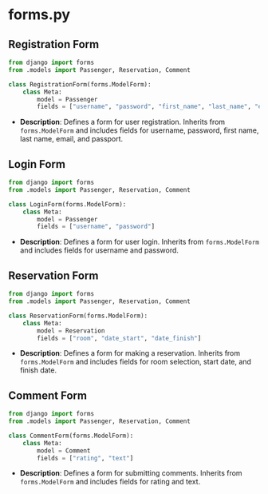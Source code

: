 # forms.py

## Registration Form

```python
from django import forms
from .models import Passenger, Reservation, Comment

class RegistrationForm(forms.ModelForm):
    class Meta:
        model = Passenger
        fields = ["username", "password", "first_name", "last_name", "email", "passport"]
```

- **Description**: Defines a form for user registration. Inherits from `forms.ModelForm` and includes fields for username, password, first name, last name, email, and passport.

## Login Form

```python
from django import forms
from .models import Passenger, Reservation, Comment

class LoginForm(forms.ModelForm):
    class Meta:
        model = Passenger
        fields = ["username", "password"]
```

- **Description**: Defines a form for user login. Inherits from `forms.ModelForm` and includes fields for username and password.

## Reservation Form

```python
from django import forms
from .models import Passenger, Reservation, Comment

class ReservationForm(forms.ModelForm):
    class Meta:
        model = Reservation
        fields = ["room", "date_start", "date_finish"]
```

- **Description**: Defines a form for making a reservation. Inherits from `forms.ModelForm` and includes fields for room selection, start date, and finish date.

## Comment Form

```python
from django import forms
from .models import Passenger, Reservation, Comment

class CommentForm(forms.ModelForm):
    class Meta:
        model = Comment
        fields = ["rating", "text"]
```

- **Description**: Defines a form for submitting comments. Inherits from `forms.ModelForm` and includes fields for rating and text.
